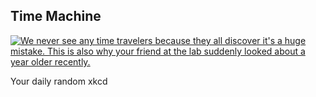 ## Time Machine
[![We never see any time travelers because they all discover it's a huge mistake. This is also why your friend at the lab suddenly looked about a year older recently.](https://imgs.xkcd.com/comics/time_machine.png)](https://xkcd.com/716/ "We never see any time travelers because they all discover it's a huge mistake. This is also why your friend at the lab suddenly looked about a year older recently.")

Your daily random xkcd
